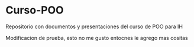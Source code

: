 # Curso-POO
Repositorio con documentos y presentaciones del curso de POO para IH

Modificacion de prueba, esto no me gusto entocnes le agrego mas cositas
